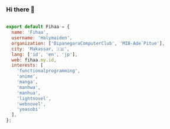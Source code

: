 ### Hi there 👋

<!--
**Holymaiden/Holymaiden** is a ✨ _special_ ✨ repository because its `README.md` (this file) appears on your GitHub profile.

Here are some ideas to get you started:

- 🔭 I’m currently working on ...
- 🌱 I’m currently learning ...
- 👯 I’m looking to collaborate on ...
- 🤔 I’m looking for help with ...
- 💬 Ask me about ...
- 📫 How to reach me: ...
- 😄 Pronouns: ...
- ⚡ Fun fact: ...
-->

```javascript

export default Fihaa = {
  name: 'Fihaa',
  username: 'Holymaiden',
  organization: ['DipanegaraComputerClub', 'MIB-Ade`Pitue'],
  city: 'Makassar, 🇮🇩',
  lang: ['id', 'en', 'jp'],
  web: fihaa.my.id,
  interests: [
    'functionalprogramming',
    'anime',
    'manga',
    'manhwa',
    'manhua',
    'lightnovel',
    'webnovel',
    'yoasobi'
  ],
};

```
